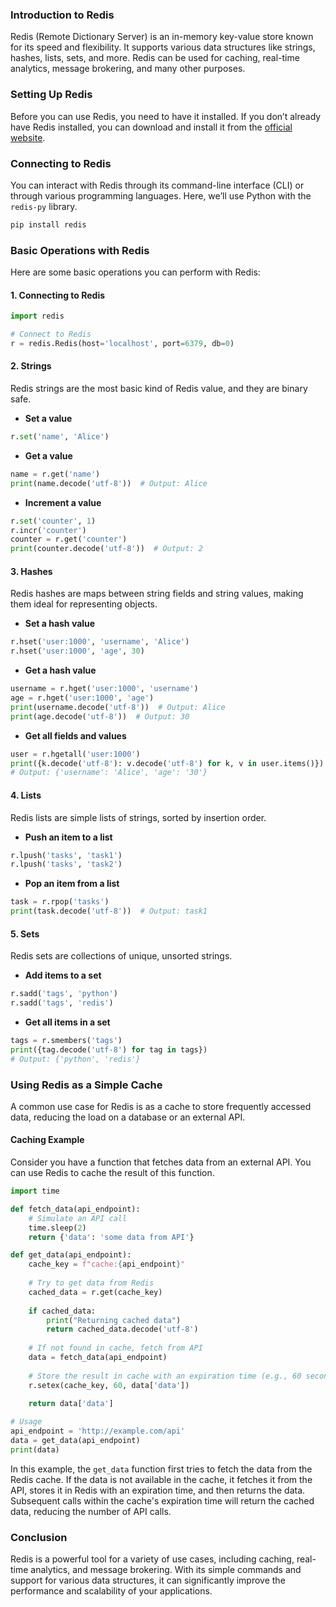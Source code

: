 ### Introduction to Redis

Redis (Remote Dictionary Server) is an in-memory key-value store known for its speed and flexibility. It supports various data structures like strings, hashes, lists, sets, and more. Redis can be used for caching, real-time analytics, message brokering, and many other purposes.

### Setting Up Redis

Before you can use Redis, you need to have it installed. If you don’t already have Redis installed, you can download and install it from the [official website](https://redis.io/download).

### Connecting to Redis

You can interact with Redis through its command-line interface (CLI) or through various programming languages. Here, we’ll use Python with the `redis-py` library.

```bash
pip install redis
```

### Basic Operations with Redis

Here are some basic operations you can perform with Redis:

#### 1. Connecting to Redis

```python
import redis

# Connect to Redis
r = redis.Redis(host='localhost', port=6379, db=0)
```

#### 2. Strings

Redis strings are the most basic kind of Redis value, and they are binary safe.

- **Set a value**

```python
r.set('name', 'Alice')
```

- **Get a value**

```python
name = r.get('name')
print(name.decode('utf-8'))  # Output: Alice
```

- **Increment a value**

```python
r.set('counter', 1)
r.incr('counter')
counter = r.get('counter')
print(counter.decode('utf-8'))  # Output: 2
```

#### 3. Hashes

Redis hashes are maps between string fields and string values, making them ideal for representing objects.

- **Set a hash value**

```python
r.hset('user:1000', 'username', 'Alice')
r.hset('user:1000', 'age', 30)
```

- **Get a hash value**

```python
username = r.hget('user:1000', 'username')
age = r.hget('user:1000', 'age')
print(username.decode('utf-8'))  # Output: Alice
print(age.decode('utf-8'))  # Output: 30
```

- **Get all fields and values**

```python
user = r.hgetall('user:1000')
print({k.decode('utf-8'): v.decode('utf-8') for k, v in user.items()})
# Output: {'username': 'Alice', 'age': '30'}
```

#### 4. Lists

Redis lists are simple lists of strings, sorted by insertion order.

- **Push an item to a list**

```python
r.lpush('tasks', 'task1')
r.lpush('tasks', 'task2')
```

- **Pop an item from a list**

```python
task = r.rpop('tasks')
print(task.decode('utf-8'))  # Output: task1
```

#### 5. Sets

Redis sets are collections of unique, unsorted strings.

- **Add items to a set**

```python
r.sadd('tags', 'python')
r.sadd('tags', 'redis')
```

- **Get all items in a set**

```python
tags = r.smembers('tags')
print({tag.decode('utf-8') for tag in tags})
# Output: {'python', 'redis'}
```

### Using Redis as a Simple Cache

A common use case for Redis is as a cache to store frequently accessed data, reducing the load on a database or an external API.

#### Caching Example

Consider you have a function that fetches data from an external API. You can use Redis to cache the result of this function.

```python
import time

def fetch_data(api_endpoint):
    # Simulate an API call
    time.sleep(2)
    return {'data': 'some data from API'}

def get_data(api_endpoint):
    cache_key = f"cache:{api_endpoint}"
    
    # Try to get data from Redis
    cached_data = r.get(cache_key)
    
    if cached_data:
        print("Returning cached data")
        return cached_data.decode('utf-8')
    
    # If not found in cache, fetch from API
    data = fetch_data(api_endpoint)
    
    # Store the result in cache with an expiration time (e.g., 60 seconds)
    r.setex(cache_key, 60, data['data'])
    
    return data['data']

# Usage
api_endpoint = 'http://example.com/api'
data = get_data(api_endpoint)
print(data)
```

In this example, the `get_data` function first tries to fetch the data from the Redis cache. If the data is not available in the cache, it fetches it from the API, stores it in Redis with an expiration time, and then returns the data. Subsequent calls within the cache's expiration time will return the cached data, reducing the number of API calls.

### Conclusion

Redis is a powerful tool for a variety of use cases, including caching, real-time analytics, and message brokering. With its simple commands and support for various data structures, it can significantly improve the performance and scalability of your applications.
